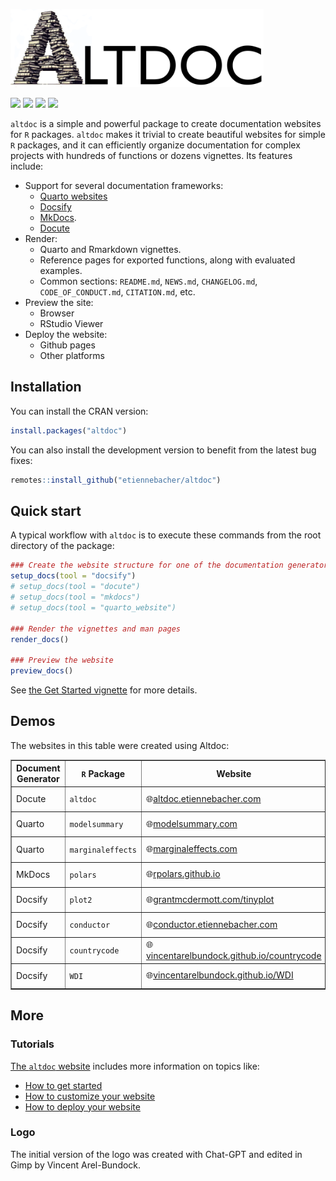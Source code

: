 

<img src="man/figures/altdoc_logo_web.png" height = "125"><br>

<img src="https://github.com/etiennebacher/altdoc/workflows/R-CMD-check/badge.svg">
<img src="https://codecov.io/gh/etiennebacher/altdoc/branch/master/graph/badge.svg">
<img src="https://img.shields.io/badge/license-MIT-blue">
<a href = "https://altdoc.etiennebacher.com/#/" target = "_blank"><img src="https://img.shields.io/static/v1?label=Website&message=Visit&color=blue"></a>

`altdoc` is a simple and powerful package to create documentation
websites for `R` packages. `altdoc` makes it trivial to create beautiful
websites for simple `R` packages, and it can efficiently organize
documentation for complex projects with hundreds of functions or dozens
vignettes. Its features include:

-   Support for several documentation frameworks:
    -   [Quarto websites](https://quarto.org/docs/websites/)
    -   [Docsify](https://docsify.js.org/#/)
    -   [MkDocs](https://www.mkdocs.org/).
    -   [Docute](https://docute.egoist.dev//)
-   Render:
    -   Quarto and Rmarkdown vignettes.
    -   Reference pages for exported functions, along with evaluated
        examples.
    -   Common sections: `README.md`, `NEWS.md`, `CHANGELOG.md`,
        `CODE_OF_CONDUCT.md`, `CITATION.md`, etc.
-   Preview the site:
    -   Browser
    -   RStudio Viewer
-   Deploy the website:
    -   Github pages
    -   Other platforms

## Installation

You can install the CRAN version:

``` r
install.packages("altdoc")
```

You can also install the development version to benefit from the latest
bug fixes:

``` r
remotes::install_github("etiennebacher/altdoc")
```

## Quick start

A typical workflow with `altdoc` is to execute these commands from the
root directory of the package:

``` r
### Create the website structure for one of the documentation generators
setup_docs(tool = "docsify")
# setup_docs(tool = "docute")
# setup_docs(tool = "mkdocs")
# setup_docs(tool = "quarto_website")

### Render the vignettes and man pages
render_docs()

### Preview the website
preview_docs()
```

See [the Get Started
vignette](https://altdoc.etiennebacher.com/#/vignettes/get-started.md)
for more details.

## Demos

The websites in this table were created using Altdoc:

<table border=".5">
<tr>
<th>
Document Generator
</th>
<th>
<code>R</code> Package
</th>
<th>
Website
</th>
<th>
Settings
</th>
</tr>
<tr>
<td>
Docute
</td>
<td>
<code>altdoc</code>
</td>
<td>
🌐<a href="https://altdoc.etiennebacher.com">altdoc.etiennebacher.com</a>
</td>
<td>
<a href="https://github.com/etiennebacher/altdoc/tree/main/altdoc">Altdoc
Settings</a>
</td>
</tr>
<tr>
<td>
Quarto
</td>
<td>
<code>modelsummary</code>
</td>
<td>
🌐<a href="https://modelsummary.com">modelsummary.com</a>
</td>
<td>
<a href="https://github.com/vincentarelbundock/modelsummary/tree/main/altdoc">Altdoc
settings</a>
</td>
</tr>
<tr>
<td>
Quarto
</td>
<td>
<code>marginaleffects</code>
</td>
<td>
🌐<a href="https://marginaleffects.com">marginaleffects.com</a>
</td>
<td>
<a href="https://github.com/vincentarelbundock/marginaleffects/tree/main/altdoc">Altdoc
Settings</a>
</td>
</tr>
<tr>
<td>
MkDocs
</td>
<td>
<code>polars</code>
</td>
<td>
🌐<a href="https://rpolars.github.io">rpolars.github.io</a>
</td>
<td>
<a href="https://github.com/pola-rs/r-polars">Github Repository</a>
</td>
</tr>
<tr>
<td>
Docsify
</td>
<td>
<code>plot2</code>
</td>
<td>
🌐<a href="https://grantmcdermott.com/tinyplot/">grantmcdermott.com/tinyplot</a>
</td>
<td>
<a href="https://github.com/grantmcdermott/tinyplot/tree/main/altdoc">Altdoc
Settings</a>
</td>
</tr>
<tr>
<td>
Docsify
</td>
<td>
<code>conductor</code>
</td>
<td>
🌐<a href="https://conductor.etiennebacher.com">conductor.etiennebacher.com</a>
</td>
<td>
<a href="https://github.com/etiennebacher/conductor">GitHub
Repository</a>
</td>
</tr>
<tr>
<td>
Docsify
</td>
<td>
<code>countrycode</code>
</td>
<td>
🌐<a href="https://vincentarelbundock.github.io/countrycode/">vincentarelbundock.github.io/countrycode</a>
</td>
<td>
<a href="https://github.com/vincentarelbundock/countrycode/tree/main/altdoc">Altdoc
Settings</a>
</td>
</tr>
<tr>
<td>
Docsify
</td>
<td>
<code>WDI</code>
</td>
<td>
🌐<a href="https://vincentarelbundock.github.io/WDI/">vincentarelbundock.github.io/WDI</a>
</td>
<td>
<a href="https://github.com/vincentarelbundock/WDI/tree/main/altdoc">Altdoc
Settings</a>
</td>
</tr>
</table>

## More

### Tutorials

[The `altdoc` website](https://altdoc.etiennebacher.com/) includes more
information on topics like:

-   [How to get
    started](https://altdoc.etiennebacher.com/#/vignettes/get-started.md)
-   [How to customize your
    website](https://altdoc.etiennebacher.com/#/vignettes/customize.md)
-   [How to deploy your
    website](https://altdoc.etiennebacher.com/#/vignettes/deploy.md)

### Logo

The initial version of the logo was created with Chat-GPT and edited in
Gimp by Vincent Arel-Bundock.

